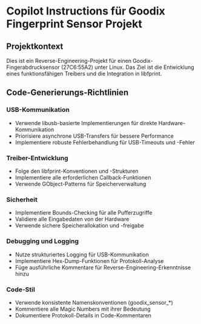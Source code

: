<!-- Use this file to provide workspace-specific custom instructions to Copilot. For more details, visit https://code.visualstudio.com/docs/copilot/copilot-customization#_use-a-githubcopilotinstructionsmd-file -->

# Copilot Instructions für Goodix Fingerprint Sensor Projekt

## Projektkontext
Dies ist ein Reverse-Engineering-Projekt für einen Goodix-Fingerabdrucksensor (27C6:55A2) unter Linux. Das Ziel ist die Entwicklung eines funktionsfähigen Treibers und die Integration in libfprint.

## Code-Generierungs-Richtlinien

### USB-Kommunikation
- Verwende libusb-basierte Implementierungen für direkte Hardware-Kommunikation
- Priorisiere asynchrone USB-Transfers für bessere Performance
- Implementiere robuste Fehlerbehandlung für USB-Timeouts und -Fehler

### Treiber-Entwicklung
- Folge den libfprint-Konventionen und -Strukturen
- Implementiere alle erforderlichen Callback-Funktionen
- Verwende GObject-Patterns für Speicherverwaltung

### Sicherheit
- Implementiere Bounds-Checking für alle Pufferzugriffe
- Validiere alle Eingabedaten von der Hardware
- Verwende sichere Speicherallokation und -freigabe

### Debugging und Logging
- Nutze strukturiertes Logging für USB-Kommunikation
- Implementiere Hex-Dump-Funktionen für Protokoll-Analyse
- Füge ausführliche Kommentare für Reverse-Engineering-Erkenntnisse hinzu

### Code-Stil
- Verwende konsistente Namenskonventionen (goodix_sensor_*)
- Kommentiere alle Magic Numbers mit ihrer Bedeutung
- Dokumentiere Protokoll-Details in Code-Kommentaren
